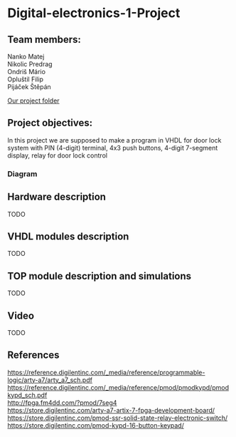 # Digital-electronics-1-Project

## Team members: 
Nanko     Matej <br>
Nikolic   Predrag <br>
Ondriš    Mário <br>
Opluštil  Filip <br>
Pijáček   Štěpán <br>

[Our project folder](https://github.com/xnanko00/Digital-electronics-1-Project)

## Project objectives:
In this project we are supposed to make a program in VHDL for door lock system with PIN (4-digit) terminal, 4x3 push buttons, 4-digit 7-segment display, relay for door lock control 

### Diagram

## Hardware description 
TODO

## VHDL modules description 
TODO

## TOP module description and simulations
TODO

## Video
TODO

## References 

https://reference.digilentinc.com/_media/reference/programmable-logic/arty-a7/arty_a7_sch.pdf <br>
https://reference.digilentinc.com/_media/reference/pmod/pmodkypd/pmodkypd_sch.pdf <br>
http://fpga.fm4dd.com/?pmod/7seg4 <br>
https://store.digilentinc.com/arty-a7-artix-7-fpga-development-board/ <br>
https://store.digilentinc.com/pmod-ssr-solid-state-relay-electronic-switch/ <br>
https://store.digilentinc.com/pmod-kypd-16-button-keypad/ <br>
